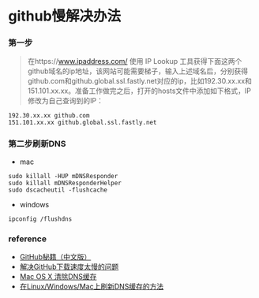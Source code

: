 # github慢解决办法
### 第一步
> 在https://www.ipaddress.com/ 使用 IP Lookup 工具获得下面这两个github域名的ip地址，该网站可能需要梯子，输入上述域名后，分别获得github.com和github.global.ssl.fastly.net对应的ip，比如192.30.xx.xx和151.101.xx.xx。准备工作做完之后，打开的hosts文件中添加如下格式，IP修改为自己查询到的IP：

```
192.30.xx.xx github.com
151.101.xx.xx github.global.ssl.fastly.net
```

### 第二步刷新DNS
* mac
```
sudo killall -HUP mDNSResponder
sudo killall mDNSResponderHelper
sudo dscacheutil -flushcache
```

* windows
```
ipconfig /flushdns
```

### reference
* [GitHub秘籍（中文版）](https://www.kancloud.cn/thinkphp/github-tips/37873)
* [解决GitHub下载速度太慢的问题](https://blog.csdn.net/qing666888/article/details/79123742)
* [Mac OS X 清除DNS缓存](https://www.cnblogs.com/qq952693358/p/9126860.html)
* [在Linux/Windows/Mac上刷新DNS缓存的方法](http://cnzhx.net/blog/how-to-flush-dns-cache-in-linux-windows-mac/)
